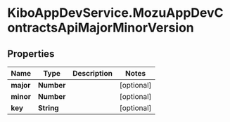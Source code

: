 # KiboAppDevService.MozuAppDevContractsApiMajorMinorVersion

## Properties

Name | Type | Description | Notes
------------ | ------------- | ------------- | -------------
**major** | **Number** |  | [optional] 
**minor** | **Number** |  | [optional] 
**key** | **String** |  | [optional] 



